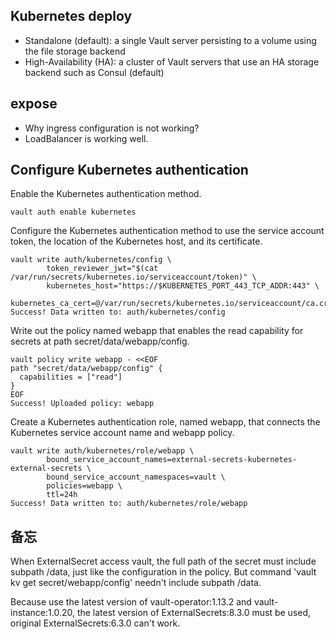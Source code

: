 ## Kubernetes deploy

- Standalone (default): a single Vault server persisting to a volume using the file storage backend
- High-Availability (HA): a cluster of Vault servers that use an HA storage backend such as Consul (default)

## expose

- Why ingress configuration is not working?
- LoadBalancer is working well.
## Configure Kubernetes authentication

Enable the Kubernetes authentication method.
```
vault auth enable kubernetes
```

Configure the Kubernetes authentication method to use the service account token, the location of the Kubernetes host, and its certificate.
```
vault write auth/kubernetes/config \
        token_reviewer_jwt="$(cat /var/run/secrets/kubernetes.io/serviceaccount/token)" \
        kubernetes_host="https://$KUBERNETES_PORT_443_TCP_ADDR:443" \
        kubernetes_ca_cert=@/var/run/secrets/kubernetes.io/serviceaccount/ca.crt
Success! Data written to: auth/kubernetes/config
```

Write out the policy named webapp that enables the read capability for secrets at path secret/data/webapp/config.
```
vault policy write webapp - <<EOF
path "secret/data/webapp/config" {
  capabilities = ["read"]
}
EOF
Success! Uploaded policy: webapp
```

Create a Kubernetes authentication role, named webapp, that connects the Kubernetes service account name and webapp policy.
```
vault write auth/kubernetes/role/webapp \
        bound_service_account_names=external-secrets-kubernetes-external-secrets \
        bound_service_account_namespaces=vault \
        policies=webapp \
        ttl=24h
Success! Data written to: auth/kubernetes/role/webapp
```

## 备忘

When ExternalSecret access vault, the full path of the secret must include subpath /data, just like the configuration in the policy. But command 'vault kv get secret/webapp/config' needn't include subpath /data.

Because use the latest version of vault-operator:1.13.2 and vault-instance:1.0.20, the latest version of ExternalSecrets:8.3.0 must be used, original ExternalSecrets:6.3.0 can't work.

